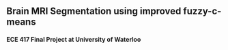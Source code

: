 ## Brain MRI Segmentation using improved fuzzy-c-means

#### ECE 417 Final Project at University of Waterloo
